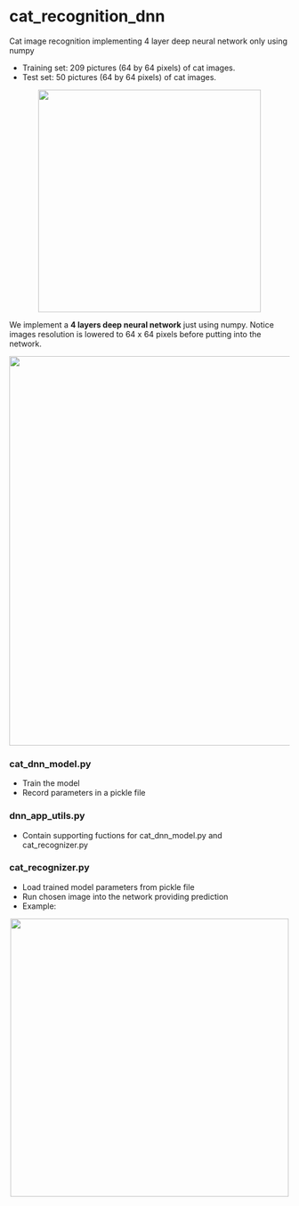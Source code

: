 # cat_recognition_dnn
Cat image recognition implementing 4 layer deep neural network only using numpy

<ul>
<li>Training set: 209 pictures (64 by 64 pixels) of cat images.</li>
<li>Test set: 50 pictures (64 by 64 pixels) of cat images.</li>
</ul>

<p align="center"><img src="https://user-images.githubusercontent.com/24521991/32639503-3b420966-c5ff-11e7-9b5a-8f4ee7bb2d8b.jpg" width="400"></p>

We implement a <b>4 layers deep neural network</b> just using numpy. Notice images resolution is lowered to 64 x 64 pixels before putting into the network. 
<p align="center"><img src="https://user-images.githubusercontent.com/24521991/32640545-17d2a6fc-c604-11e7-84ab-d1b559cb7bee.png" width="700"></p>

### cat_dnn_model.py
<ul>
<li>Train the model</li>
<li>Record parameters in a pickle file</li>
</ul>

### dnn_app_utils.py
<ul>
<li>Contain supporting fuctions for cat_dnn_model.py and cat_recognizer.py</li>
</ul>

### cat_recognizer.py
<ul>
<li>Load trained model parameters from pickle file </li>
<li>Run chosen image into the network providing prediction </li>
<li>Example:</li>
</ul>
<p align="center"><img src="https://user-images.githubusercontent.com/24521991/32639095-2610a414-c5fd-11e7-9a3d-836ba5cde141.PNG" width="500"></p>

